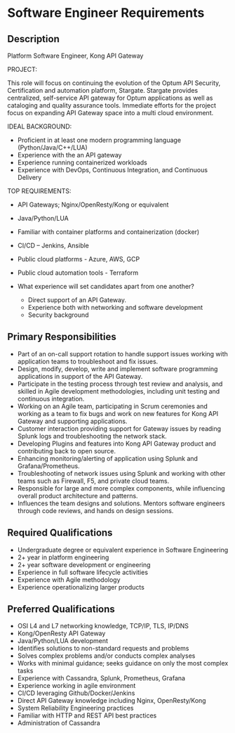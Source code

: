 # Software Engineer Requirements

## Description
Platform Software Engineer, Kong API Gateway

PROJECT:

This role will focus on continuing the evolution of the Optum API Security, Certification and automation platform, Stargate. 
Stargate provides centralized, self-service API gateway for Optum applications as well as cataloging and quality assurance tools. 
Immediate efforts for the project focus on expanding API Gateway space into a multi cloud environment.

IDEAL BACKGROUND:

* Proficient in at least one modern programming language (Python/Java/C++/LUA)
* Experience with the an API gateway
* Experience running containerized workloads
* Experience with DevOps, Continuous Integration, and Continuous Delivery

TOP REQUIREMENTS:

* API Gateways; Nginx/OpenResty/Kong or equivalent
* Java/Python/LUA
* Familiar with container platforms and containerization (docker)
* CI/CD – Jenkins, Ansible
* Public cloud platforms - Azure, AWS, GCP
* Public cloud automation tools - Terraform

* What experience will set candidates apart from one another?
  * Direct support of an API Gateway.
  * Experience both with networking and software development
  * Security background

## Primary Responsibilities
* Part of an on-call support rotation to handle support issues working with application teams to troubleshoot and fix issues.
* Design, modify, develop, write and implement software programming applications in support of the API Gateway.
* Participate in the testing process through test review and analysis, and skilled in Agile development methodologies, including unit testing and continuous integration.
* Working on an Agile team, participating in Scrum ceremonies and working as a team to fix bugs and work on new features for Kong API Gateway and supporting applications.
* Customer interaction providing support for Gateway issues by reading Splunk logs and troubleshooting the network stack.
* Developing Plugins and features into Kong API Gateway product and contributing back to open source.
* Enhancing monitoring/alerting of application using Splunk and Grafana/Prometheus.
* Troubleshooting of network issues using Splunk and working with other teams such as Firewall, F5, and private cloud teams.
* Responsible for large and more complex components, while influencing overall product architecture and patterns.
* Influences the team designs and solutions. Mentors software engineers through code reviews, and hands on design sessions.

## Required Qualifications
* Undergraduate degree or equivalent experience in Software Engineering
* 2+ year in platform engineering
* 2+ year software development or engineering
* Experience in full software lifecycle activities
* Experience with Agile methodology
* Experience operationalizing larger products

## Preferred Qualifications
* OSI L4 and L7 networking knowledge, TCP/IP, TLS, IP/DNS
* Kong/OpenResty API Gateway
* Java/Python/LUA development
* Identifies solutions to non-standard requests and problems
* Solves complex problems and/or conducts complex analyses
* Works with minimal guidance; seeks guidance on only the most complex tasks
* Experience with Cassandra, Splunk, Prometheus, Grafana
* Experience working in agile environment
* CI/CD leveraging Github/Docker/Jenkins
* Direct API Gateway knowledge including Nginx, OpenResty/Kong
* System Reliability Engineering practices
* Familiar with HTTP and REST API best practices
* Administration of Cassandra
